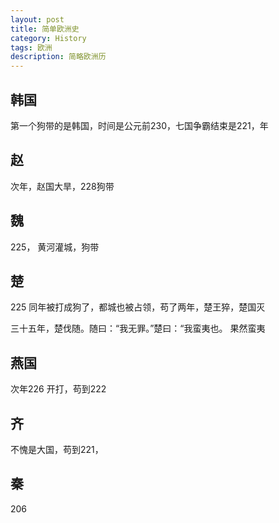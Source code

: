 ```yaml
---
layout: post
title: 简单欧洲史
category: History
tags: 欧洲
description: 简略欧洲历
---
```


## 韩国
第一个狗带的是韩国，时间是公元前230，七国争霸结束是221，年


## 赵
次年，赵国大旱，228狗带


## 魏
225， 黄河灌城，狗带

## 楚
225 同年被打成狗了，都城也被占领，苟了两年，楚王猝，楚国灭

三十五年，楚伐随。随曰：“我无罪。”楚曰：“我蛮夷也。
果然蛮夷
## 燕国

次年226 开打，苟到222

## 齐
不愧是大国，苟到221，

## 秦

206
